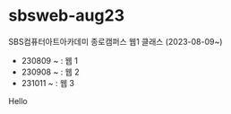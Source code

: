 # sbsweb-aug23

SBS컴퓨터아트아카데미 종로캠퍼스 웹1 클래스 (2023-08-09~)

- 230809 ~ : 웹 1
- 230908 ~ : 웹 2
- 231011 ~ : 웹 3

Hello
